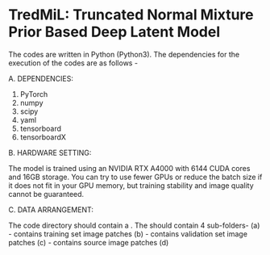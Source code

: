# TredMiL: Truncated Normal Mixture Prior Based Deep Latent Model

The codes are written in Python (Python3). The dependencies for the execution of the codes are as follows -

A. DEPENDENCIES:

 1. PyTorch
 2. numpy
 3. scipy
 4. yaml
 5. tensorboard
 6. tensorboardX

B. HARDWARE SETTING:

The model is trained using an NVIDIA RTX A4000 with 6144 CUDA cores and 16GB storage. You can try to use 
fewer GPUs or reduce the batch size if it does not fit in your GPU memory, but training stability and 
image quality cannot be guaranteed.

C. DATA ARRANGEMENT:

The code directory should contain a <Data Set folder>. The <Data Set folder> should contain 4 sub-folders-
 (a) <training folder> - contains training set image patches
 (b) <validation folder>  - contains validation set image patches
 (c) <source image folder> - contains source image patches
 (d) <template image folder> - contains template image patches for mapping

N.B. - Here '<.>' denotes the folder name (user-defined). The folder named 'DataFolder' contains sample 
data arrangement. The sub-folders contain sample image patches.

D. INPUT FILE FORMAT:

 (a) Input image patches : RGB histology images, resolution - 256x256
 (b) Config file : contains information about all hyperparameter setting, data route etc.

E. COMMAND:

 (a) For Training:  
 
     python TrainModel.py -c <Config file> (if executed without interruption)
     python TrainModel.py -c <Config file> -r (if loads a saved model)

 (b) For Mapping:   
 
     python Map_Normalize.py -c <Config file>
